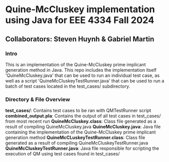 # **Quine-McCluskey implementation using Java for EEE 4334 Fall 2024**

## Collaborators: Steven Huynh & Gabriel Martin

### Intro

This is an implementation of the Quine-McCluskey prime implicant generation method in Java. This repo includes the implementation itself 'QuineMcCluskey.java' that can be used to run an individual test case, as well as a script 'QuineMcCluskeyTestRunner.java' that can be used to run a batch of test cases located in the test_cases/ subdirectory.


### Directory & File Overview

**test_cases/**: Contains test cases to be ran with QMTestRunner script
**combined_output.pla**: Contains the output of all test cases in test_cases/ from most recent run
**QuineMcCluskey.class**: Class file generated as a result of compiling QuineMcCluskey.java
**QuineMcCluskey.java**: Java file containing the implementation of the Quine-McCluskey prime implicant generation method
**QuineMcCLuskeyTestRunner.class**: Class file generated as a result of compiling QuineMcCluskeyTestRunner.java
**QuineMcCluskeyTestRunner.java**: Java file responsible for scripting the execution of QM using test cases found in test_cases/
